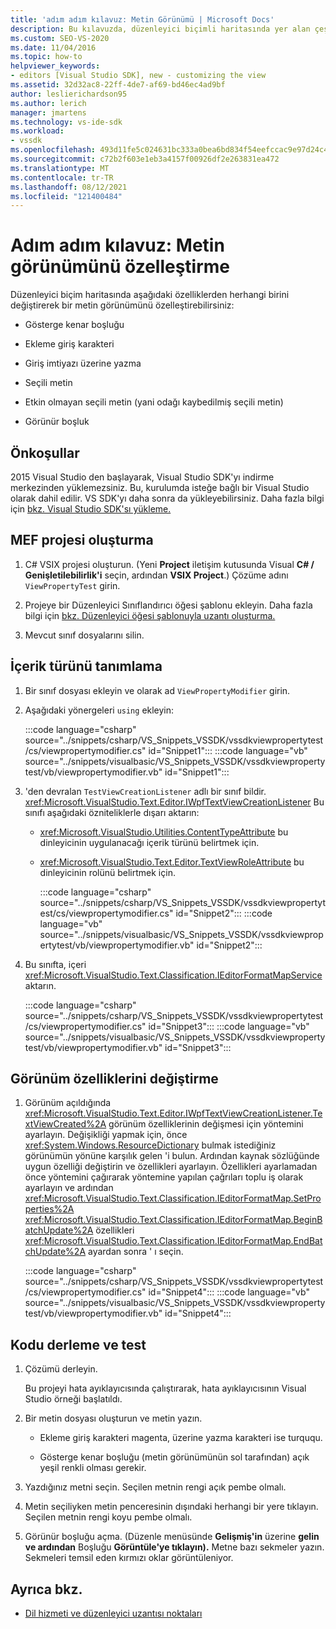 ```yaml
---
title: 'adım adım kılavuz: Metin Görünümü | Microsoft Docs'
description: Bu kılavuzda, düzenleyici biçimli haritasında yer alan çeşitli özelliklerden herhangi birini değiştirerek metin görünümünü özelleştirmeyi öğrenin.
ms.custom: SEO-VS-2020
ms.date: 11/04/2016
ms.topic: how-to
helpviewer_keywords:
- editors [Visual Studio SDK], new - customizing the view
ms.assetid: 32d32ac8-22ff-4de7-af69-bd46ec4ad9bf
author: leslierichardson95
ms.author: lerich
manager: jmartens
ms.technology: vs-ide-sdk
ms.workload:
- vssdk
ms.openlocfilehash: 493d11fe5c024631bc333a0bea6bd834f54eefccac9e97d24c4d22d16f2de60f
ms.sourcegitcommit: c72b2f603e1eb3a4157f00926df2e263831ea472
ms.translationtype: MT
ms.contentlocale: tr-TR
ms.lasthandoff: 08/12/2021
ms.locfileid: "121400484"
---
```

# <a name="walkthrough-customize-the-text-view"></a>Adım adım kılavuz: Metin görünümünü özelleştirme
Düzenleyici biçim haritasında aşağıdaki özelliklerden herhangi birini değiştirerek bir metin görünümünü özelleştirebilirsiniz:

- Gösterge kenar boşluğu

- Ekleme giriş karakteri

- Giriş imtiyazı üzerine yazma

- Seçili metin

- Etkin olmayan seçili metin (yani odağı kaybedilmiş seçili metin)

- Görünür boşluk

## <a name="prerequisites"></a>Önkoşullar
 2015 Visual Studio den başlayarak, Visual Studio SDK'yı indirme merkezinden yüklemezsiniz. Bu, kurulumda isteğe bağlı bir Visual Studio olarak dahil edilir. VS SDK'yı daha sonra da yükleyebilirsiniz. Daha fazla bilgi için [bkz. Visual Studio SDK'sı yükleme.](../extensibility/installing-the-visual-studio-sdk.md)

## <a name="create-a-mef-project"></a>MEF projesi oluşturma

1. C# VSIX projesi oluşturun. (Yeni **Project** iletişim kutusunda Visual **C# / Genişletilebilirlik'i** seçin, ardından **VSIX Project**.) Çözüme adını `ViewPropertyTest` girin.

2. Projeye bir Düzenleyici Sınıflandırıcı öğesi şablonu ekleyin. Daha fazla bilgi için [bkz. Düzenleyici öğesi şablonuyla uzantı oluşturma.](../extensibility/creating-an-extension-with-an-editor-item-template.md)

3. Mevcut sınıf dosyalarını silin.

## <a name="define-the-content-type"></a>İçerik türünü tanımlama

1. Bir sınıf dosyası ekleyin ve olarak ad `ViewPropertyModifier` girin.

2. Aşağıdaki yönergeleri `using` ekleyin:

    :::code language="csharp" source="../snippets/csharp/VS_Snippets_VSSDK/vssdkviewpropertytest/cs/viewpropertymodifier.cs" id="Snippet1":::
    :::code language="vb" source="../snippets/visualbasic/VS_Snippets_VSSDK/vssdkviewpropertytest/vb/viewpropertymodifier.vb" id="Snippet1":::

3. 'den devralan `TestViewCreationListener` adlı bir sınıf bildir. <xref:Microsoft.VisualStudio.Text.Editor.IWpfTextViewCreationListener> Bu sınıfı aşağıdaki özniteliklerle dışarı aktarın:

   - <xref:Microsoft.VisualStudio.Utilities.ContentTypeAttribute> bu dinleyicinin uygulanacağı içerik türünü belirtmek için.

   - <xref:Microsoft.VisualStudio.Text.Editor.TextViewRoleAttribute> bu dinleyicinin rolünü belirtmek için.

     :::code language="csharp" source="../snippets/csharp/VS_Snippets_VSSDK/vssdkviewpropertytest/cs/viewpropertymodifier.cs" id="Snippet2":::
     :::code language="vb" source="../snippets/visualbasic/VS_Snippets_VSSDK/vssdkviewpropertytest/vb/viewpropertymodifier.vb" id="Snippet2":::

4. Bu sınıfta, içeri <xref:Microsoft.VisualStudio.Text.Classification.IEditorFormatMapService> aktarın.

    :::code language="csharp" source="../snippets/csharp/VS_Snippets_VSSDK/vssdkviewpropertytest/cs/viewpropertymodifier.cs" id="Snippet3":::
    :::code language="vb" source="../snippets/visualbasic/VS_Snippets_VSSDK/vssdkviewpropertytest/vb/viewpropertymodifier.vb" id="Snippet3":::

## <a name="change-the-view-properties"></a>Görünüm özelliklerini değiştirme

1. Görünüm açıldığında <xref:Microsoft.VisualStudio.Text.Editor.IWpfTextViewCreationListener.TextViewCreated%2A> görünüm özelliklerinin değişmesi için yöntemini ayarlayın. Değişikliği yapmak için, önce <xref:System.Windows.ResourceDictionary> bulmak istediğiniz görünümün yönüne karşılık gelen 'i bulun. Ardından kaynak sözlüğünde uygun özelliği değiştirin ve özellikleri ayarlayın. Özellikleri ayarlamadan önce yöntemini çağırarak yöntemine yapılan çağrıları toplu iş olarak ayarlayın ve ardından <xref:Microsoft.VisualStudio.Text.Classification.IEditorFormatMap.SetProperties%2A> <xref:Microsoft.VisualStudio.Text.Classification.IEditorFormatMap.BeginBatchUpdate%2A> özellikleri <xref:Microsoft.VisualStudio.Text.Classification.IEditorFormatMap.EndBatchUpdate%2A> ayardan sonra ' ı seçin.

    :::code language="csharp" source="../snippets/csharp/VS_Snippets_VSSDK/vssdkviewpropertytest/cs/viewpropertymodifier.cs" id="Snippet4":::
    :::code language="vb" source="../snippets/visualbasic/VS_Snippets_VSSDK/vssdkviewpropertytest/vb/viewpropertymodifier.vb" id="Snippet4":::

## <a name="build-and-test-the-code"></a>Kodu derleme ve test

1. Çözümü derleyin.

     Bu projeyi hata ayıklayıcısında çalıştırarak, hata ayıklayıcısının Visual Studio örneği başlatıldı.

2. Bir metin dosyası oluşturun ve metin yazın.

    - Ekleme giriş karakteri magenta, üzerine yazma karakteri ise turququ.

    - Gösterge kenar boşluğu (metin görünümünün sol tarafından) açık yeşil renkli olması gerekir.

3. Yazdığınız metni seçin. Seçilen metnin rengi açık pembe olmalı.

4. Metin seçiliyken metin penceresinin dışındaki herhangi bir yere tıklayın. Seçilen metnin rengi koyu pembe olmalı.

5. Görünür boşluğu açma. (Düzenle menüsünde **Gelişmiş'in** üzerine **gelin ve ardından** Boşluğu **Görüntüle'ye tıklayın).** Metne bazı sekmeler yazın. Sekmeleri temsil eden kırmızı oklar görüntüleniyor.

## <a name="see-also"></a>Ayrıca bkz.
- [Dil hizmeti ve düzenleyici uzantısı noktaları](../extensibility/language-service-and-editor-extension-points.md)
